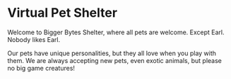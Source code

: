 # Virtual Pet Shelter
Welcome to Bigger Bytes Shelter, where all pets are welcome. Except Earl. Nobody likes Earl.

Our pets have unique personalities, but they all love when you play with them. We are always accepting new pets, even exotic animals, but please no big game creatures!
